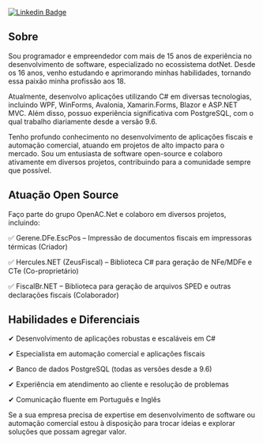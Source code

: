 [![Linkedin Badge](https://img.shields.io/badge/-LinkedIn-blue?style=flat-square&logo=Linkedin&logoColor=white&link=https://www.linkedin.com/in/marcos-gerene-felix-spirito-25a07861/)](https://www.linkedin.com/in/marcos-gerene-felix-spirito-25a07861/)

Sobre
---
Sou programador e empreendedor com mais de 15 anos de experiência no desenvolvimento de software, especializado no ecossistema dotNet.
Desde os 16 anos, venho estudando e aprimorando minhas habilidades, tornando essa paixão minha profissão aos 18.

Atualmente, desenvolvo aplicações utilizando C# em diversas tecnologias, incluindo WPF, WinForms, Avalonia, Xamarin.Forms, Blazor e ASP.NET MVC. Além disso, possuo experiência significativa com PostgreSQL, com o qual trabalho diariamente desde a versão 9.6.

Tenho profundo conhecimento no desenvolvimento de aplicações fiscais e automação comercial, atuando em projetos de alto impacto para o mercado. Sou um entusiasta de software open-source e colaboro ativamente em diversos projetos, contribuindo para a comunidade sempre que possível.


Atuação Open Source
---

Faço parte do grupo OpenAC.Net e colaboro em diversos projetos, incluindo:

✅ Gerene.DFe.EscPos – Impressão de documentos fiscais em impressoras térmicas (Criador)

✅ Hercules.NET (ZeusFiscal) – Biblioteca C# para geração de NFe/MDFe e CTe (Co-proprietário)

✅ FiscalBr.NET – Biblioteca para geração de arquivos SPED e outras declarações fiscais (Colaborador)


Habilidades e Diferenciais
---

✔ Desenvolvimento de aplicações robustas e escaláveis em C#

✔ Especialista em automação comercial e aplicações fiscais

✔ Banco de dados PostgreSQL (todas as versões desde a 9.6)

✔ Experiência em atendimento ao cliente e resolução de problemas

✔ Comunicação fluente em Português e Inglês

Se a sua empresa precisa de expertise em desenvolvimento de software ou automação comercial estou à disposição para trocar ideias e explorar soluções que possam agregar valor.

<!--
**marcosgerene/marcosgerene** is a ✨ _special_ ✨ repository because its `README.md` (this file) appears on your GitHub profile.

Here are some ideas to get you started:

- 🔭 I’m currently working on ...
- 🌱 I’m currently learning ...
- 👯 I’m looking to collaborate on ...
- 🤔 I’m looking for help with ...
- 💬 Ask me about ...
- 📫 How to reach me: ...
- 😄 Pronouns: ...
- ⚡ Fun fact: ...
-->
